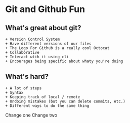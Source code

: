 # Git and Github Fun


## What's great about git?
	+ Version Control System
	+ Have different versions of our files
	+ The Logo For Github is a really cool Octocat
	+ Collaborative
	+ Interact wtih it using cli
	+ Encourages being specific about whaty you're doing

## What's hard?
	+ A lot of steps
	+ Syntax
	+ Keeping track of local / remote
	+ Undoing mistakes (but you can delete commits, etc.)
	+ Different ways to do the same thing




Change one
Change two